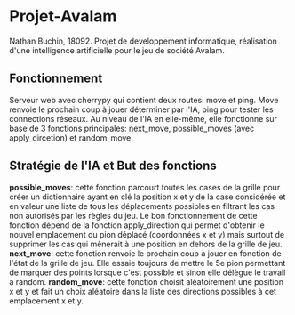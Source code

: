 # Projet-Avalam
Nathan Buchin, 18092.
Projet de developpement informatique, réalisation d'une intelligence artificielle pour le jeu de société Avalam.

## Fonctionnement
Serveur web avec cherrypy qui contient deux routes: move et ping.
Move renvoie le prochain coup à jouer déterminer par l'IA, ping pour tester les connections réseaux.
Au niveau de l'IA en elle-même, elle fonctionne sur base de 3 fonctions principales: next_move, possible_moves (avec apply_dircetion) et random_move.

## Stratégie de l'IA et But des fonctions 
__**possible_moves**__: cette fonction parcourt toutes les cases de la grille pour créer un dictionnaire ayant en clé la position x et y de la case considérée et en valeur une liste de tous les déplacements possibles en filtrant les cas non autorisés par les règles du jeu. Le bon fonctionnement de cette fonction dépend de la fonction apply_direction qui permet d'obtenir le nouvel emplacement du pion déplacé (coordonnées x et y) mais surtout de supprimer les cas qui mènerait à une position en dehors de la grille de jeu.
__**next_move**__: cette fonction renvoie le prochain coup à jouer en fonction de l'état de la grille de jeu. Elle essaie toujours de mettre le 5e pion permettant de marquer des points lorsque c'est possible et sinon elle délègue le travail a random.
__**random_move**__: cette fonction choisit aléatoirement une position x et y et fait un choix aléatoire dans la liste des directions possibles à cet emplacement x et y.
